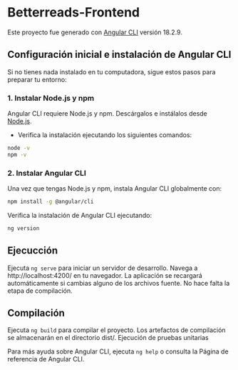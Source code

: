 # Betterreads-Frontend

Este proyecto fue generado con [Angular CLI](https://github.com/angular/angular-cli) versión 18.2.9.

## Configuración inicial e instalación de Angular CLI

Si no tienes nada instalado en tu computadora, sigue estos pasos para preparar tu entorno:

### 1. **Instalar Node.js y npm**
Angular CLI requiere Node.js y npm. Descárgalos e instálalos desde [Node.js](https://nodejs.org/).  
* Verifica la instalación ejecutando los siguientes comandos:  
```bash
node -v
npm -v 
```

### 2. Instalar Angular CLI

Una vez que tengas Node.js y npm, instala Angular CLI globalmente con:

```bash
npm install -g @angular/cli
```

Verifica la instalación de Angular CLI ejecutando:

```bash
ng version
```

## Ejecucción

Ejecuta `ng serve` para iniciar un servidor de desarrollo. Navega a http://localhost:4200/ en tu navegador. La aplicación se recargará automáticamente si cambias alguno de los archivos fuente. No hace falta la etapa de compilación. 

## Compilación

Ejecuta `ng build` para compilar el proyecto. Los artefactos de compilación se almacenarán en el directorio dist/.
Ejecución de pruebas unitarias


Para más ayuda sobre Angular CLI, ejecuta `ng help` o consulta la Página de referencia de Angular CLI.

